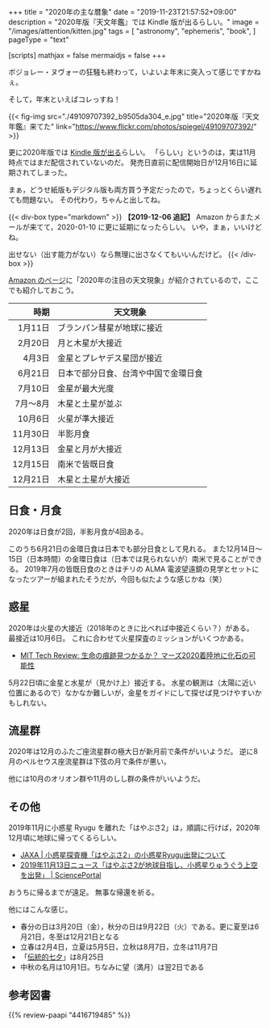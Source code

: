 +++
title = "2020年の主な暦象"
date =  "2019-11-23T21:57:52+09:00"
description = "2020年版『天文年鑑』では Kindle 版が出るらしい。"
image = "/images/attention/kitten.jpg"
tags = [
  "astronomy",
  "ephemeris",
  "book",
]
pageType = "text"

[scripts]
  mathjax = false
  mermaidjs = false
+++

ボジョレー・ヌヴォーの狂騒も終わって，いよいよ年末に突入って感じですかねぇ。

そして，年末といえばコレっすね！

{{< fig-img src="./49109707392_b9505da304_e.jpg" title="2020年版『天文年鑑』来てた" link="https://www.flickr.com/photos/spiegel/49109707392/" >}}

更に2020年版では [Kindle 版が出る](https://www.amazon.co.jp/dp/B07ZH4YQTX?tag=baldandersinf-22&linkCode=ogi&th=1&psc=1 "天文年鑑 2020年版 | 天文年鑑編集委員会 | 宇宙学・天文学 | Kindleストア | Amazon")らしい。
「らしい」というのは，実は11月時点ではまだ配信されていないのだ。
発売日直前に配信開始日が12月16日に延期されてしまった。

まぁ，どうせ紙版もデジタル版も両方買う予定だったので，ちょっとくらい遅れても問題ない。
その代わり，ちゃんと出してね。

{{< div-box type="markdown" >}}
**【2019-12-06 追記】**
Amazon からまたメールが来てて，2020-01-10 に更に延期になったらしい。
いや，まぁ，いいけどね。

出せない（出す能力がない）なら無理に出さなくてもいいんだけど。
{{< /div-box >}}

[Amazon のページ](https://www.amazon.co.jp/dp/B07ZH4YQTX?tag=baldandersinf-22&linkCode=ogi&th=1&psc=1 "天文年鑑 2020年版 | 天文年鑑編集委員会 | 宇宙学・天文学 | Kindleストア | Amazon")に「2020年の注目の天文現象」が紹介されているので，ここでも紹介しておこう。

|     時期 | 天文現象                             |
| --------:| ------------------------------------ |
|  1月11日 | ブランパン彗星が地球に接近           |
|  2月20日 | 月と木星が大接近                     |
|   4月3日 | 金星とプレヤデス星団が接近           |
|  6月21日 | 日本で部分日食、台湾や中国で金環日食 |
|  7月10日 | 金星が最大光度                       |
| 7月～8月 | 木星と土星が並ぶ                     |
|  10月6日 | 火星が準大接近                       |
| 11月30日 | 半影月食                             |
| 12月13日 | 金星と月が大接近                     |
| 12月15日 | 南米で皆既日食                       |
| 12月21日 | 木星と土星が大接近                   |

## 日食・月食

2020年は日食が2回，半影月食が4回ある。

このうち6月21日の金環日食は日本でも部分日食として見れる。
また12月14日〜15日（日本時間）の金環日食は（日本では見られないが）南米で見ることができる。
2019年7月の皆既日食のときはチリの ALMA 電波望遠鏡の見学とセットになったツアーが組まれたそうだが，今回も似たような感じかね（笑）

## 惑星

2020年は火星の大接近（2018年のときに比べれば中接近くらい？）がある。
最接近は10月6日。
これに合わせて火星探査のミッションがいくつかある。

- [MIT Tech Review: 生命の痕跡見つかるか？ マーズ2020着陸地に化石の可能性](https://www.technologyreview.jp/s/172428/the-landing-site-for-nasas-mars-2020-rover-might-be-home-to-fossilized-life/)

5月22日頃に金星と水星が（見かけ上）接近する。
水星の観測は（太陽に近い位置にあるので）なかなか難しいが，金星をガイドにして探せば見つけやすいかもしれない。

## 流星群

2020年は12月のふたご座流星群の極大日が新月前で条件がいいようだ。
逆に8月のペルセウス座流星群は下弦の月で条件が悪い。

他には10月のオリオン群や11月のしし群の条件がいいようだ。

## その他

2019年11月に小惑星 Ryugu を離れた「はやぶさ2」は，順調に行けば，2020年12月頃に地球に帰ってくるらしい。

- [JAXA | 小惑星探査機「はやぶさ2」の小惑星Ryugu出発について](http://www.jaxa.jp/press/2019/11/20191113a_j.html)
- [2019年11月13日ニュース「はやぶさ2が地球目指し、小惑星りゅうぐう上空を出発」 | SciencePortal](https://scienceportal.jst.go.jp/news/newsflash_review/newsflash/2019/11/20191113_01.html)

おうちに帰るまでが遠足。
無事な帰還を祈る。

他にはこんな感じ。

- 春分の日は3月20日（金），秋分の日は9月22日（火）である。更に夏至は6月21日，冬至は12月21日となる
- 立春は2月4日，立夏は5月5日，立秋は8月7日，立冬は11月7日
- 「[伝統的七夕](https://www.nao.ac.jp/faq/a0310.html "質問3-10）伝統的七夕について教えて | 国立天文台")」は8月25日
- 中秋の名月は10月1日。ちなみに望（満月）は翌2日である

## 参考図書

{{% review-paapi "4416719485" %}} <!-- 天文年鑑 2020年版 -->
